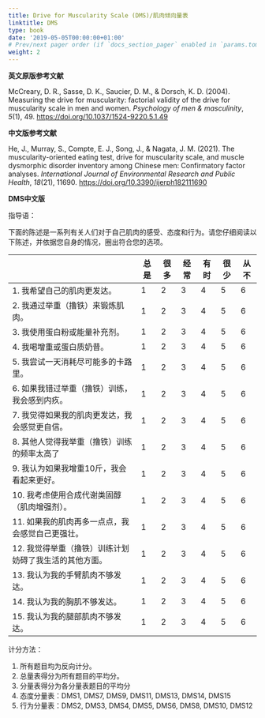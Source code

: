 ```yaml
---
title: Drive for Muscularity Scale (DMS)/肌肉倾向量表
linktitle: DMS
type: book
date: '2019-05-05T00:00:00+01:00'
# Prev/next pager order (if `docs_section_pager` enabled in `params.toml`)
weight: 2
---
```


**英文原版参考文献**

McCreary, D. R., Sasse, D. K., Saucier, D. M., & Dorsch, K. D. (2004). Measuring the drive for muscularity: factorial validity of the drive for muscularity scale in men and women. *Psychology of men & masculinity*, *5*(1), 49. https://doi.org/10.1037/1524-9220.5.1.49

**中文版参考文献**

He, J., Murray, S., Compte, E. J., Song, J., & Nagata, J. M. (2021). The muscularity-oriented eating test, drive for muscularity scale, and muscle dysmorphic disorder inventory among Chinese men: Confirmatory factor analyses. *International Journal of Environmental Research and Public Health*, *18*(21), 11690. https://doi.org/10.3390/ijerph182111690

**DMS中文版**

指导语：

下面的陈述是一系列有关人们对于自己肌肉的感受、态度和行为。请您仔细阅读以下陈述，并依据您自身的情况，圈出符合您的选项。

|                                                         | 总是 | 很多 | 经常 | 有时 | 很少 | 从不 |
| ------------------------------------------------------- | ---- | ---- | ---- | ---- | ---- | ---- |
| 1.  我希望自己的肌肉更发达。                            | 1    | 2    | 3    | 4    | 5    | 6    |
| 2.  我通过举重（撸铁）来锻炼肌肉。                      | 1    | 2    | 3    | 4    | 5    | 6    |
| 3.  我使用蛋白粉或能量补充剂。                          | 1    | 2    | 3    | 4    | 5    | 6    |
| 4.  我喝增重或蛋白质奶昔。                              | 1    | 2    | 3    | 4    | 5    | 6    |
| 5.  我尝试一天消耗尽可能多的卡路里。                    | 1    | 2    | 3    | 4    | 5    | 6    |
| 6.  如果我错过举重（撸铁）训练，我会感到内疚。          | 1    | 2    | 3    | 4    | 5    | 6    |
| 7.  我觉得如果我的肌肉更发达，我会感觉更自信。          | 1    | 2    | 3    | 4    | 5    | 6    |
| 8.  其他人觉得我举重（撸铁）训练的频率太高了            | 1    | 2    | 3    | 4    | 5    | 6    |
| 9.  我认为如果我增重10斤，我会看起来更好。              | 1    | 2    | 3    | 4    | 5    | 6    |
| 10.  我考虑使用合成代谢类固醇（肌肉增强剂）。           | 1    | 2    | 3    | 4    | 5    | 6    |
| 11.  如果我的肌肉再多一点点，我会感觉自己更强壮。       | 1    | 2    | 3    | 4    | 5    | 6    |
| 12.  我觉得举重（撸铁）训练计划妨碍了我生活的其他方面。 | 1    | 2    | 3    | 4    | 5    | 6    |
| 13.  我认为我的手臂肌肉不够发达。                       | 1    | 2    | 3    | 4    | 5    | 6    |
| 14.  我认为我的胸肌不够发达。                           | 1    | 2    | 3    | 4    | 5    | 6    |
| 15.  我认为我的腿部肌肉不够发达。                       | 1    | 2    | 3    | 4    | 5    | 6    |

计分方法：

1. 所有题目均为反向计分。
2. 总量表得分为所有题目的平均分。
3. 分量表得分为各分量表题目的平均分
4. 态度分量表：DMS1, DMS7, DMS9, DMS11, DMS13, DMS14, DMS15
5. 行为分量表：DMS2, DMS3, DMS4, DMS5, DMS6, DMS8, DMS10, DMS12
